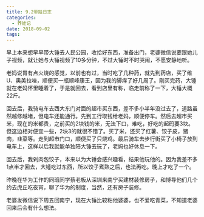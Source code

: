 ```yaml
---
title: 9.2带娃日志
categories:
  - 养娃记
date: 2018-09-02
tags:
---
```

早上本来想早早带大锤去人民公园，收拾好东西，准备出门，老婆微信说要跟她儿子视频，就让她与大锤视频了10多分钟，不过大锤时不时哭闹，不愿安静地听。
<!-- more -->
老妈说胃有点火烧的感觉，以前也有过，当时吃了几种药，就先到药店，买了维U、奥美拉唑，顺便买一瓶顺峰康王，因为我的脚痒了好几周了。刚买完药，大锤就在老妈怀里睡着了，于是就回去，看到店里有称，临走前称了一下，大锤大概22斤。

回去后，我骑电车去西大东门对面的超市买东西，差不多小半年没过去了，道路虽然越修越堵，但电车还能通行。先到工行取钱给老妈，顺便停车。然后去超市买米，现在的米都贵，之前买的2块钱的米，无法下口，难吃，好吃的起码要3块。但这边相对便宜一些，2块3的就很不错了。买了米，还买了红薯、饺子皮，猪肉，韭菜等。走到超市门口，顺便买了只烧鸡。最后骑车去步行街买了小椅子放到电车上，这样以后我就能单独陪大锤去玩了，老妈也好休息一下。

回去后，我剁肉包饺子，本来以为大锤会感兴趣看，结果他玩他的。因为我差不多1点半才回去，大锤吃过东西，所以饺子煮熟之后，也法再吃。晚上才吃了一个。

昨晚在华为工作的同班同学蔡老板从深圳来南宁买建材装修房子，和博导他们几个约去虎丘吃夜宵，聊了华为的制度，当然，还有房子装修。

老婆发微信说下周五回南宁，现在大锤比较粘他婆婆，也不爱吃青菜，不知道老婆回来后会有什么想法。
